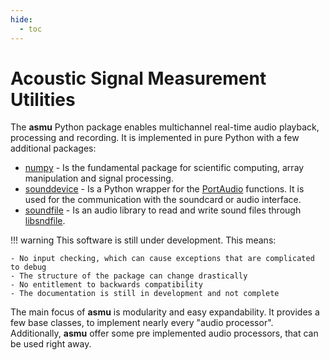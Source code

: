 ```yaml
---
hide:
  - toc
---
```

# Acoustic Signal Measurement Utilities

The **asmu** Python package enables multichannel real-time audio playback, processing and recording. It is implemented in pure Python with a few additional packages:

- [numpy](https://pypi.org/project/numpy/) - Is the fundamental package for scientific computing, array manipulation and signal processing.
- [sounddevice](https://pypi.org/project/sounddevice/) - Is a Python wrapper for the [PortAudio](https://www.portaudio.com/) functions. It is used for the communication with the soundcard or audio interface.
- [soundfile](https://pypi.org/project/soundfile/) - Is an audio library to read and write sound files through [libsndfile](http://www.mega-nerd.com/libsndfile/).

!!! warning
    This software is still under development. This means:

    - No input checking, which can cause exceptions that are complicated to debug
    - The structure of the package can change drastically
    - No entitlement to backwards compatibility
    - The documentation is still in development and not complete

The main focus of **asmu** is modularity and easy expandability. It provides a few base classes, to implement nearly every "audio processor". Additionally, **asmu** offer some pre implemented audio processors, that can be used right away.
